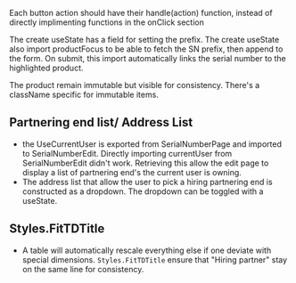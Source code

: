 Each button action should have their handle(action) function, instead of directly implimenting functions in the onClick section

The create useState has a field for setting the prefix.
The create useState also import productFocus to be able to fetch the SN prefix, then append to the form. On submit, this import automatically links the serial number to the highlighted product.

The product remain immutable but visible for consistency. There's a className specific for immutable items.

Partnering end list/ Address List
---
- the UseCurrentUser is exported from SerialNumberPage and imported to SerialNumberEdit. Directly importing currentUser from SerialNumberEdit didn't work. Retrieving this allow the edit page to display a list of partnering end's the current user is owning.
- The address list that allow the user to pick a hiring partnering end is constructed as a dropdown. The dropdown can be toggled with a useState.

Styles.FitTDTitle
---
- A table will automatically rescale everything else if one deviate with special dimensions. `Styles.FitTDTitle` ensure that "Hiring partner" stay on the same line for consistency.